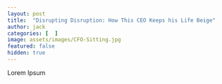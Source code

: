 ```yaml
---
layout: post
title:  "Disrupting Disruption: How This CEO Keeps his Life Beige"
author: jack
categories: [  ]
image: assets/images/CFO-Sitting.jpg
featured: false
hidden: true
---
```


Lorem Ipsum
